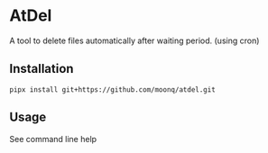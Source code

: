# AtDel

A tool to delete files automatically after waiting period. (using cron)

## Installation

`pipx install git+https://github.com/moonq/atdel.git`

## Usage

See command line help
